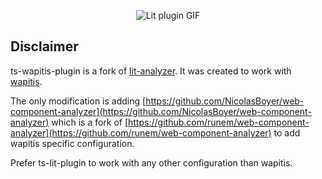 <p align="center">
  <img src="https://user-images.githubusercontent.com/5372940/62078476-02c1ec00-b24d-11e9-8de5-1322012cbde2.gif" alt="Lit plugin GIF"/>
</p>

## Disclaimer

ts-wapitis-plugin is a fork of [lit-analyzer](https://github.com/runem/lit-analyzer). It was created to work with [wapitis](https://nicolasboyer.github.io/wapitis).

The only modification is adding [https://github.com/NicolasBoyer/web-component-analyzer](https://github.com/NicolasBoyer/web-component-analyzer) which is a fork of [https://github.com/runem/web-component-analyzer](https://github.com/runem/web-component-analyzer) to add wapitis specific configuration.

Prefer ts-lit-plugin to work with any other configuration than wapitis.